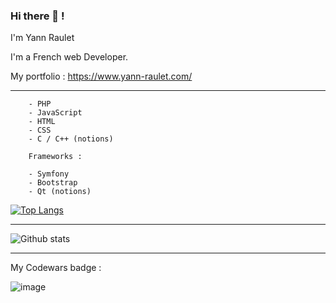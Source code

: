 ### Hi there 👋 ! 

<p>I'm Yann Raulet</p>
<p>I'm a French web Developer.</p>

My portfolio : https://www.yann-raulet.com/

*********************
```
    - PHP
    - JavaScript
    - HTML
    - CSS
    - C / C++ (notions)
    
    Frameworks : 
    
    - Symfony
    - Bootstrap
    - Qt (notions)
```

[![Top Langs](https://github-readme-stats.vercel.app/api/top-langs/?username=YannRaulet&layout=compact)](https://github.com/anuraghazra/github-readme-stats)

*********************

![Github stats](https://github-readme-stats.vercel.app/api?username=YannRaulet)

*********************

My Codewars badge : 

![image](https://www.codewars.com/users/YannRaulet/badges/large)

<!--
**YannRaulet/YannRaulet** is a ✨ _special_ ✨ repository because its `README.md` (this file) appears on your GitHub profile.

Here are some ideas to get you started:

- 🔭 I’m currently working on ...
- 🌱 I’m currently learning ...
- 👯 I’m looking to collaborate on ...
- 🤔 I’m looking for help with ...
- 💬 Ask me about ...
- 📫 How to reach me: ...
- 😄 Pronouns: ...
- ⚡ Fun fact: ...
-->


